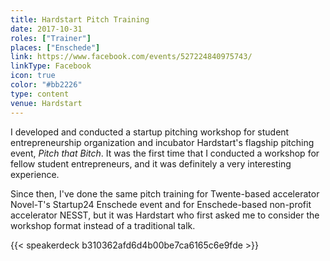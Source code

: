 ```yaml
---
title: Hardstart Pitch Training
date: 2017-10-31
roles: ["Trainer"]
places: ["Enschede"]
link: https://www.facebook.com/events/527224840975743/
linkType: Facebook
icon: true
color: "#bb2226"
type: content
venue: Hardstart
---
```


I developed and conducted a startup pitching workshop for student entrepreneurship organization and incubator Hardstart's flagship pitching event, *Pitch that Bitch*. It was the first time that I conducted a workshop for fellow student entrepreneurs, and it was definitely a very interesting experience.

<!--more-->

Since then, I've done the same pitch training for Twente-based accelerator Novel-T's Startup24 Enschede event and for Enschede-based non-profit accelerator NESST, but it was Hardstart who first asked me to consider the workshop format instead of a traditional talk.

{{< speakerdeck b310362afd6d4b00be7ca6165c6e9fde >}}
